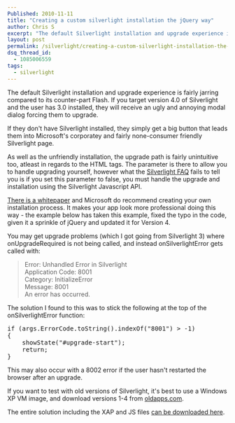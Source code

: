 ```yaml
---
Published: 2010-11-11
title: "Creating a custom silverlight installation the jQuery way"
author: Chris S
excerpt: "The default Silverlight installation and upgrade experience is fairly jarring compared to its counter-part Flash. If you target version 4.0 of Silverlight and the user has 3.0 installed, they will receive an ugly and annoying modal dialog forcing them to upgrade..."
layout: post
permalink: /silverlight/creating-a-custom-silverlight-installation-the-jquery-way/
dsq_thread_id:
  - 1085006559
tags:
  - silverlight
---
```

The default Silverlight installation and upgrade experience is fairly jarring compared to its counter-part Flash. If you target version 4.0 of Silverlight and the user has 3.0 installed, they will receive an ugly and annoying modal dialog forcing them to upgrade.

If they don't have Silverlight installed, they simply get a big button that leads them into Microsoft's corporatey and fairly none-consumer friendly Silverlight page.

<!--more-->

As well as the unfriendly installation, the upgrade path is fairly unintuitive too, atleast in regards to the HTML tags. The <param name=&#8221;autoupgrade&#8221; /> parameter is there to allow you to handle upgrading yourself, however what the [Silverlight FAQ][1] fails to tell you is if you set this parameter to false, you must handle the upgrade and installation using the Silverlight Javascript API.

[There is a whitepaper][2] and Microsoft do recommend creating your own installation process. It makes your app look more professional doing this way - the example below has taken this example, fixed the typo in the code, given it a sprinkle of jQuery and updated it for Version 4.

You may get upgrade problems (which I got going from Silverlight 3) where onUpgradeRequired is not being called, and instead onSilverlightError gets called with:

> Error: Unhandled Error in Silverlight   
> Application Code: 8001   
> Category: InitializeError   
> Message: 8001   
> An error has occurred. 

The solution I found to this was to stick the following at the top of the onSilverlightError function:

<pre>if (args.ErrorCode.toString().indexOf("8001") &gt; -1)
{
	showState("#upgrade-start");
	return;
}
</pre>

This may also occur with a 8002 error if the user hasn't restarted the browser after an upgrade.

If you want to test with old versions of Silverlight, it's best to use a Windows XP VM image, and download versions 1-4 from [oldapps.com][3].

The entire solution including the XAP and JS files [can be downloaded here][4].

<script src="https://gist.github.com/yetanotherchris/4960078.js"></script>

 [1]: http://www.silverlight.net/learn/quickstarts/silverlight-install-and-upgrade-experience/#resolvingproblems
 [2]: http://www.microsoft.com/downloads/en/details.aspx?displaylang=en&FamilyID=961e96e8-9a7f-4b70-947a-97f0973cb38c
 [3]: http://www.oldapps.com/silverlight.php
 [4]: /Upload/SilverlightInstallationExperience.zip